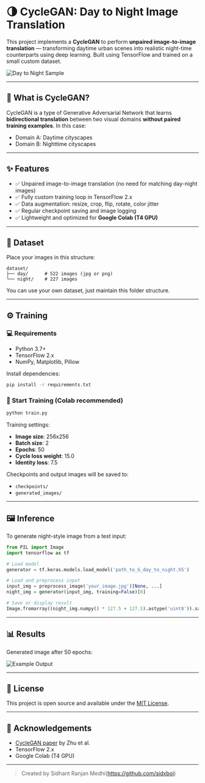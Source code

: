 
# 🌗 CycleGAN: Day to Night Image Translation

This project implements a **CycleGAN** to perform **unpaired image-to-image translation** — transforming daytime urban scenes into realistic night-time counterparts using deep learning. Built using TensorFlow and trained on a small custom dataset.

![Day to Night Sample](generated_images/epoch_50.png)

---

## 🧠 What is CycleGAN?

CycleGAN is a type of Generative Adversarial Network that learns **bidirectional translation** between two visual domains **without paired training examples**. In this case:
- Domain A: Daytime cityscapes  
- Domain B: Nighttime cityscapes  

---

## ✨ Features

- ✅ Unpaired image-to-image translation (no need for matching day-night images)
- ✅ Fully custom training loop in TensorFlow 2.x
- ✅ Data augmentation: resize, crop, flip, rotate, color jitter
- ✅ Regular checkpoint saving and image logging
- ✅ Lightweight and optimized for **Google Colab (T4 GPU)**

---

## 📁 Dataset

Place your images in this structure:
```
dataset/
├── day/      # 522 images (jpg or png)
└── night/    # 227 images
```

You can use your own dataset, just maintain this folder structure.

---

## ⚙️ Training

### 💻 Requirements

- Python 3.7+
- TensorFlow 2.x
- NumPy, Matplotlib, Pillow

Install dependencies:

```bash
pip install -r requirements.txt
```

### 🚀 Start Training (Colab recommended)

```bash
python train.py
```

Training settings:
- **Image size**: 256x256  
- **Batch size**: 2  
- **Epochs**: 50  
- **Cycle loss weight**: 15.0  
- **Identity loss**: 7.5  

Checkpoints and output images will be saved to:
- `checkpoints/`
- `generated_images/`

---

## 🖼️ Inference

To generate night-style image from a test input:

```python
from PIL import Image
import tensorflow as tf

# Load model
generator = tf.keras.models.load_model('path_to_G_day_to_night.h5')

# Load and preprocess input
input_img = preprocess_image('your_image.jpg')[None, ...]
night_img = generator(input_img, training=False)[0]

# Save or display result
Image.fromarray((night_img.numpy() * 127.5 + 127.5).astype('uint8')).save('night_result.jpg')
```

---

## 📊 Results

Generated image after 50 epochs:

![Example Output](generated_images/epoch_50.png)

---

## 🧾 License

This project is open source and available under the [MIT License](LICENSE).

---

## 🙌 Acknowledgements

- [CycleGAN paper](https://arxiv.org/abs/1703.10593) by Zhu et al.  
- TensorFlow 2.x  
- Google Colab (T4 GPU)

---

> Created by Sidhant Ranjan Medhi(https://github.com/sidxboi)
```
